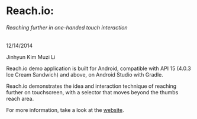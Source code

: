 Reach.io:
========
###### Reaching further in one-handed touch interaction

12/14/2014

Jinhyun Kim
Muzi Li

Reach.io demo application is built for Android, compatible with API 15 (4.0.3 Ice Cream Sandwich) and above, on Android Studio with Gradle.

Reach.io demonstrates the idea and interaction technique of reaching further on touchscreen, with a selector that moves beyond the thumbs reach area.

For more information, take a look at the [website][1].

[1]:http://jinkim608.github.io/reach.io/
